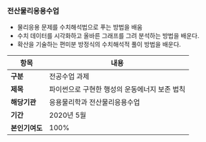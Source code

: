 ### 전산물리응용수업
- 물리응용 문제를 수치해석법으로 푸는 방법을 배움
- 수치 데이터를 시각화하고 올바른 그래프를 그려 분석하는 방법을 배운다.
- 확산을 기술하는 편미분 방정식의 수치해석적 풀이 방법을 배운다.


|항목|내용|
|------|---|
|**구분**|전공수업 과제|
|**제목**|파이썬으로 구현한 행성의 운동에너지 보존 법칙|
|**해당기관**|응용물리학과 전산물리응용수업|
|**기간**|2020년 5월|
|**본인기여도**|100%|
